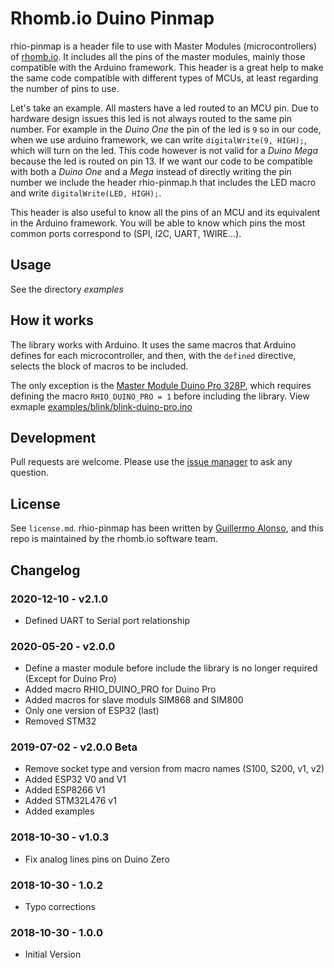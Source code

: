 # Rhomb.io Duino Pinmap

rhio-pinmap is a header file to use with Master Modules (microcontrollers) of [rhomb.io](https://rhomb.io). It includes all the pins of the master modules, mainly those compatible with the Arduino framework. This header is a great help to make the same code compatible with different types of MCUs, at least regarding the number of pins to use.

Let's take an example. All masters have a led routed to an MCU pin. Due to hardware design issues this led is not always routed to the same pin number.  For example in the _Duino One_ the pin of the led is `9` so in our code, when we use arduino framework, we can write `digitalWrite(9, HIGH);`, which will turn on the led. This code however is not valid for a _Duino Mega_ because the led is routed on pin 13. If we want our code to be compatible with both a _Duino One_ and a _Mega_ instead of directly writing the pin number we include the header rhio-pinmap.h that includes the LED macro and write `digitalWrite(LED, HIGH);`.

This header is also useful to know all the pins of an MCU and its equivalent in the Arduino framework. You will be able to know which pins the most common ports correspond to (SPI, I2C, UART, 1WIRE...).

## Usage

See the directory *examples*

## How it works

The library works with Arduino. It uses the same macros that Arduino defines for each microcontroller, and then, with the `defined` directive, selects the block of macros to be included.

The only exception is the [Master Module Duino Pro 328P](https://rhomb.io/products/master-modules/duino-pro-328p/), which requires defining the macro `RHIO_DUINO_PRO = 1` before including the library. View exmaple [examples/blink/blink-duino-pro.ino](examples/blink/blink-duino-pro.ino)

## Development

Pull requests are welcome. Please use the [issue manager](https://github.com/Rhomb-io/rhio-pinmap/issues) to ask any question.

## License

See `license.md`. rhio-pinmap has been written by [Guillermo Alonso](https://github.com/orgs/Rhomb-io/people/guialonsoalb), and this repo is maintained by the rhomb.io software team.

## Changelog

### 2020-12-10 - v2.1.0

* Defined UART to Serial port relationship

### 2020-05-20 - v2.0.0

* Define a master module before include the library is no longer required (Except for Duino Pro)
* Added macro RHIO_DUINO_PRO for Duino Pro
* Added macros for slave moduls SIM868 and SIM800
* Only one version of ESP32 (last)
* Removed STM32

### 2019-07-02 - v2.0.0 Beta

* Remove socket type and version from macro names (S100, S200, v1, v2)
* Added ESP32 V0 and V1
* Added ESP8266 V1
* Added STM32L476 v1
* Added examples

### 2018-10-30 - v1.0.3

* Fix analog lines pins on Duino Zero

### 2018-10-30 - 1.0.2

* Typo corrections

### 2018-10-30 - 1.0.0

* Initial Version
